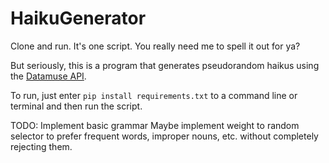 # HaikuGenerator

Clone and run. It's one script. You really need me to spell it out for ya?

But seriously, this is a program that generates pseudorandom haikus using the [Datamuse API](https://datamuse.com/api/).

To run, just enter `pip install requirements.txt` to a command line or terminal and then run the script.

TODO:
Implement basic grammar
Maybe implement weight to random selector to prefer frequent words, improper nouns, etc. without completely rejecting them.
